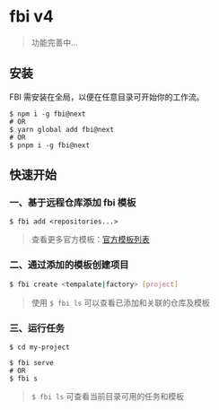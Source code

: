 # fbi v4

> 功能完善中...

## 安装

FBI 需安装在全局，以便在任意目录可开始你的工作流。

```shell
$ npm i -g fbi@next
# OR
$ yarn global add fbi@next
# OR
$ pnpm i -g fbi@next
```

## 快速开始

### 一、基于远程仓库添加 fbi 模板

```
$ fbi add <repositories...>
```

> 查看更多官方模板：[官方模板列表](/pages/4x/more.md)

### 二、通过添加的模板创建项目

```bash
$ fbi create <tempalate|factory> [project]
```

> 使用 `$ fbi ls` 可以查看已添加和关联的仓库及模板

### 三、运行任务

```shell
$ cd my-project

$ fbi serve
# OR
$ fbi s
```

> `$ fbi ls` 可查看当前目录可用的任务和模板
